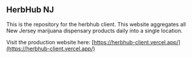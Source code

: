 ## HerbHub NJ

This is the repository for the herbhub client. This website aggregates all New Jersey marijuana dispensary products daily into a single location.

Visit the production website here: [https://herbhub-client.vercel.app/](https://herbhub-client.vercel.app/)
